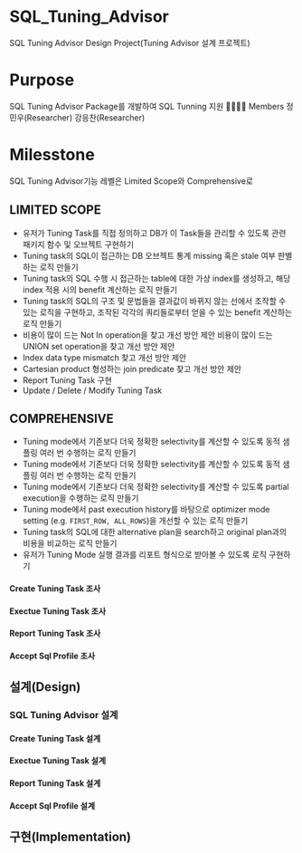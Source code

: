 # SQL_Tuning_Advisor
SQL Tuning Advisor Design Project(Tuning Advisor 설계 프로젝트)
# Purpose
SQL Tuning Advisor Package를 개발하여 SQL Tunning 지원
👨‍👩‍👧‍👦 Members
정민우(Researcher)
강응찬(Researcher)
# Milesstone
SQL Tuning Advisor기능 레벨은 Limited Scope와 Comprehensive로
## LIMITED SCOPE
+ 유저가 Tuning Task를 직접 정의하고 DB가 이 Task들을 관리할 수 있도록 관련 패키지 함수 및 오브젝트 구현하기
+ Tuning task의 SQL이 접근하는 DB 오브젝트 통계 missing 혹은 stale 여부 판별하는 로직 만들기
+ Tuning task의 SQL 수행 시 접근하는 table에 대한 가상 index를 생성하고, 해당 index 적용 시의 benefit 계산하는 로직 만들기
+ Tuning task의 SQL의 구조 및 문법들을 결과값이 바뀌지 않는 선에서 조작할 수 있는 로직을 구현하고, 조작된 각각의 쿼리들로부터 얻을 수 있는 benefit 계산하는 로직 만들기
+ 비용이 많이 드는 Not In operation을 찾고 개선 방안 제안
비용이 많이 드는 UNION set operation을 찾고 개선 방안 제안
+ Index data type mismatch 찾고 개선 방안 제안
+ Cartesian product 형성하는 join predicate 찾고 개선 방안 제안
+ Report Tuning Task 구현
+ Update / Delete / Modify Tuning Task

## COMPREHENSIVE
+ Tuning mode에서 기존보다 더욱 정확한 selectivity를 계산할 수 있도록 동적 샘플링 여러 번 수행하는 로직 만들기
+ Tuning mode에서 기존보다 더욱 정확한 selectivity를 계산할 수 있도록 동적 샘플링 여러 번 수행하는 로직 만들기
+ Tuning mode에서 기존보다 더욱 정확한 selectivity를 계산할 수 있도록 partial execution을 수행하는 로직 만들기
+ Tuning mode에서 past execution history를 바탕으로 optimizer mode setting (e.g. <code>FIRST_ROW, ALL_ROWS</code>)을 개선할 수 있는 로직 만들기
+ Tuning task의 SQL에 대한 alternative plan을 search하고 original plan과의 비용을 비교하는 로직 만들기
+ 유저가 Tuning Mode 실행 결과를 리포트 형식으로 받아볼 수 있도록 로직 구현하기
#### Create Tuning Task 조사
#### Exectue Tuning Task 조사
#### Report Tuning Task 조사
#### Accept Sql Profile 조사
## 설계(Design)
### SQL Tuning Advisor 설계
#### Create Tuning Task 설계
#### Exectue Tuning Task 설계
#### Report Tuning Task 설계
#### Accept Sql Profile 설계
## 구현(Implementation)
